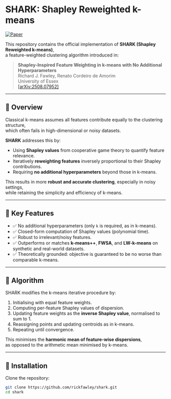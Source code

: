# SHARK: Shapley Reweighted k-means

[![Paper](https://img.shields.io/badge/arXiv-2508.07952-b31b1b.svg)](https://arxiv.org/abs/2508.07952)

This repository contains the official implementation of **SHARK (Shapley Reweighted k-means)**,  
a feature-weighted clustering algorithm introduced in:

> **Shapley-Inspired Feature Weighting in k-means with No Additional Hyperparameters**  
> Richard J. Fawley, Renato Cordeiro de Amorim  
> University of Essex  
> [[arXiv:2508.07952]](https://arxiv.org/abs/2508.07952)

---

## 📌 Overview

Classical k-means assumes all features contribute equally to the clustering structure,  
which often fails in high-dimensional or noisy datasets.  

**SHARK** addresses this by:
- Using **Shapley values** from cooperative game theory to quantify feature relevance.
- Iteratively **reweighting features** inversely proportional to their Shapley contributions.
- Requiring **no additional hyperparameters** beyond those in k-means.

This results in more **robust and accurate clustering**, especially in noisy settings,  
while retaining the simplicity and efficiency of k-means.

---

## 🚀 Key Features

- ✅ No additional hyperparameters (only `k` is required, as in k-means).  
- ✅ Closed-form computation of Shapley values (polynomial time).  
- ✅ Robust to irrelevant/noisy features.  
- ✅ Outperforms or matches **k-means++**, **FWSA**, and **LW-k-means** on synthetic and real-world datasets.  
- ✅ Theoretically grounded: objective is guaranteed to be no worse than comparable k-means.  

---

## 📖 Algorithm

SHARK modifies the k-means iterative procedure by:  

1. Initialising with equal feature weights.  
2. Computing per-feature Shapley values of dispersion.  
3. Updating feature weights as the **inverse Shapley value**, normalised to sum to 1.  
4. Reassigning points and updating centroids as in k-means.  
5. Repeating until convergence.  

This minimises the **harmonic mean of feature-wise dispersions**,  
as opposed to the arithmetic mean minimised by k-means.  

---

## 🔧 Installation

Clone the repository:

```bash
git clone https://github.com/rickfawley/shark.git
cd shark
